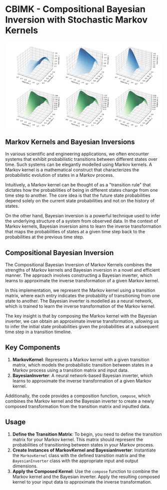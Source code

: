 # CBIMK - Compositional Bayesian Inversion with Stochastic Markov Kernels

<p align="center">
  <img src="contourFIG1.png" />
</p>

## Markov Kernels and Bayesian Inversions

In various scientific and engineering applications, we often encounter systems that exhibit probabilistic transitions between different states over time. Such systems can be elegantly modelled using Markov kernels. A Markov kernel is a mathematical construct that characterizes the probabilistic evolution of states in a Markov process.

Intuitively, a Markov kernel can be thought of as a "transition rule" that dictates how the probabilities of being in different states change from one time step to another. The core idea is that the future state probabilities depend solely on the current state probabilities and not on the history of states.

On the other hand, Bayesian inversion is a powerful technique used to infer the underlying structure of a system from observed data. In the context of Markov kernels, Bayesian inversion aims to learn the inverse transformation that maps the probabilities of states at a given time step back to the probabilities at the previous time step.

## Compositional Bayesian Inversion

The Compositional Bayesian Inversion of Markov Kernels combines the strengths of Markov kernels and Bayesian inversion in a novel and efficient manner. The approach involves constructing a Bayesian inverter, which learns to approximate the inverse transformation of a given Markov kernel.

In this implementation, we represent the Markov kernel using a transition matrix, where each entry indicates the probability of transitioning from one state to another. The Bayesian inverter is modelled as a neural network, which is trained to learn the inverse transformation of the Markov kernel.

The key insight is that by composing the Markov kernel with the Bayesian inverter, we can obtain an approximate inverse transformation, allowing us to infer the initial state probabilities given the probabilities at a subsequent time step in a transition timeline.

## Key Components

1. **MarkovKernel**: Represents a Markov kernel with a given transition matrix, which models the probabilistic transition between states in a Markov process using a transition matrix and input data.
2. **BayesianInverter**: A neural network-based Bayesian inverter, which learns to approximate the inverse transformation of a given Markov kernel.

Additionally, the code provides a composition function, `compose`, which combines the Markov kernel and the Bayesian inverter to create a newly composed transformation from the transition matrix and inputted data.

## Usage

1. **Define the Transition Matrix**: To begin, you need to define the transition matrix for your Markov kernel. This matrix should represent the probabilities of transitioning between states in your Markov process.
2. **Create Instances of MarkovKernel and BayesianInverter**: Instantiate the `MarkovKernel` class with the defined transition matrix and the `BayesianInverter` class with the appropriate input and output dimensions.
3. **Apply the Composed Kernel**: Use the `compose` function to combine the Markov kernel and the Bayesian inverter. Apply the resulting composed kernel to your input data to approximate the inverse transformation.
